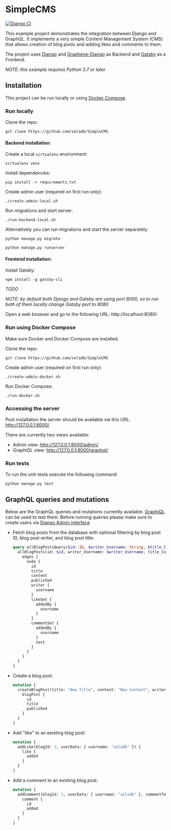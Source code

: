 # SimpleCMS

[![Django CI](https://github.com/seladb/SimpleCMS/workflows/Django%20CI/badge.svg)](https://github.com/seladb/SimpleCMS/actions?query=workflow%3A%22Django+CI%22)

This example project demonstrates the integration between Django and GraphQL.
It implements a very simple Content Management System (CMS) that allows creation of blog posts and adding likes and comments to them.

The project uses [Django](https://www.djangoproject.com/) and [Graphene-Django](https://docs.graphene-python.org/projects/django/en/latest/) as Backend and [Gatsby](https://www.gatsbyjs.org) as a Frontend.

*NOTE: this example requires Python 3.7 or later*

## Installation

This project can be run locally or using [Docker Compose](https://docs.docker.com/compose/).

### Run locally

Clone the repo:

```shell
git clone https://github.com/seladb/SimpleCMS
```

#### Backend installation:

Create a local `virtualenv` environment:

```shell
virtualenv venv
```

Install dependencies:

```shell
pip install -r requirements.txt
```

Create admin user (required on first run only):

```shell
./create-admin-local.sh
```

Run migrations and start server:

```shell
./run-backend-local.sh
```

Alternatively you can run migrations and start the server separately:

```shell
python manage.py migrate
```

```shell
python manage.py runserver
```

#### Frontend installation:

Install Gatsby:

```shell
npm install -g gatsby-cli
```

*TODO*

*NOTE: by default both Django and Gatsby are using port 8000, so to run both of them locally change Gatsby port to 8080*

Open a web browser and go to the following URL: http://localhost:8080/

### Run using Docker Compose

Make sure Docker and Docker Compose are installed.

Clone the repo:

```shell
git clone https://github.com/seladb/SimpleCMS
```

Create admin user (required on first run only):

```shell
./create-admin-docker.sh
```

Run Docker Compose:

```shell
./run-docker.sh
```

### Accessing the server

Post installation the server should be available via this URL: <http://127.0.0.1:8000/>

There are currently two views available:

- Admin view: <http://127.0.0.1:8000/admin/>
- GraphiQL view: <http://127.0.0.1:8000/graphql/>

### Run tests

To run the unit-tests execute the following command:

```shell
python manage.py test
```

## GraphQL queries and mutations

Below are the GraphQL queries and mutations currently available. [GraphiQL](http://127.0.0.1:8000/graphql/) can be used to test them. Before running queries please make sure to create users via [Django Admin interface](http://127.0.0.1:8000/admin/)

- Fetch blog posts from the database with optional filtering by blog post ID, blog post writer, and blog post title:

  ```graphql
  query allBlogPostsQuery($id: ID, $writer_Username: String, $title_Contains: String, $title: String) {
    allBlogPosts(id: $id, writer_Username: $writer_Username, title_Contains: $title_Contains, title: $title) {
      edges {
        node {
          id
          title
          content
          published
          writer {
            username
          }
          likeSet {
            addedBy {
              username
            }
          }
          commentSet {
            addedBy {
              username
            }
            text
          }
        }
      }
    }
  }
  ```

- Create a blog post:

  ```graphql
  mutation {
    createBlogPost(title: "New Title", content: "New Content", writerData: { username: "seladb" }) {
      blogPost {
        id
        title
        published
      }
    }
  }
  ```

- Add "like" to an existing blog post:

  ```graphql
  mutation {
    addLike(blogId: 1, userData: { username: "seladb" }) {
      like {
        added
      }
    }
  }
  ```

- Add a comment to an existing blog post:

  ```graphql
  mutation {
    addComment(blogId: 1, userData: { username: "seladb" }, commentText: "NewComment") {
      comment {
        id
        added
      }
    }
  }  
  ```